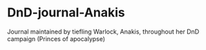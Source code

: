 # DnD-journal-Anakis
Journal maintained by tiefling Warlock, Anakis, throughout her DnD campaign (Princes of apocalypse)
